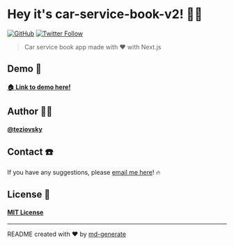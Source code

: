 # Hey it's car-service-book-v2! 🖖🏼

[![GitHub](https://img.shields.io/github/license/teziovsky/car-service-book-v2)](https://choosealicense.com/licenses/mit/)
[![Twitter Follow](https://img.shields.io/twitter/follow/teziovsky?style=social)](https://www.twitter.com/teziovsky)

> Car service book app made with ❤️ with Next.js

## Demo 👀

#### [🏠 Link to demo here!](https://github.com/teziovsky/car-service-book-v2/#readme)

## Author 🙎🏼‍

#### [@teziovsky](https://www.github.com/teziovsky)

## Contact ☎️

If you have any suggestions, please [email me here](mailto:teziovsky@gmail.com)! 🔥

## License 🧾

#### [MIT License](https://choosealicense.com/licenses/mit/)

---

README created with ❤️ by [md-generate](https://www.npmjs.com/package/md-generate)
